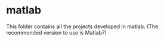 # matlab
This folder contains all the projects developed in matlab. (The recommended version to use is Matlab7)
